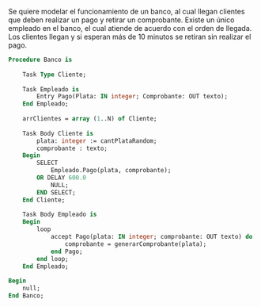 Se quiere modelar el funcionamiento de un banco, al cual llegan clientes que deben realizar
un pago y retirar un comprobante. Existe un único empleado en el banco, el cual atiende de
acuerdo con el orden de llegada. Los clientes llegan y si esperan más de 10 minutos se
retiran sin realizar el pago.
		
```Pascal
Procedure Banco is
			
	Task Type Cliente;
			
	Task Empleado is
		Entry Pago(Plata: IN integer; Comprobante: OUT texto);
	End Empleado;
			
	arrClientes = array (1..N) of Cliente;
			
	Task Body Cliente is
		plata: integer := cantPlataRandom;
		comprobante : texto;
	Begin
		SELECT
			Empleado.Pago(plata, comprobante);
		OR DELAY 600.0
			NULL;
		END SELECT;
	End Cliente;
			
	Task Body Empleado is
	Begin
		loop
			accept Pago(plata: IN integer; comprobante: OUT texto) do
				comprobante = generarComprobante(plata);
			end Pago;
		end loop;
	End Empleado;
		
Begin
	null;
End Banco;
```

